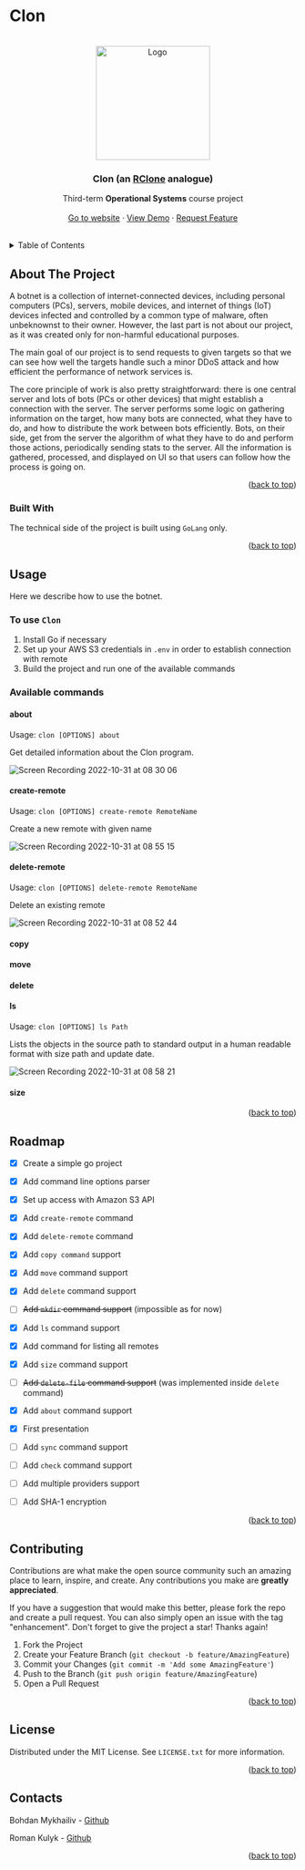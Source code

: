 # Clon

<div id="top"></div>


<br />
<div align="center">
    <img src="https://img.freepik.com/free-vector/cute-elephant-sitting-waving-hand-cartoon-vector-icon-illustration_138676-2220.jpg?w=2000" alt="Logo" width="200" height="auto">

  <h3 align="center">Clon (an <a href="https://rclone.org/">RClone</a> analogue)</h3>

  <p align="center">
    Third-term <b>Operational Systems</b> course project 
    <br />
        <br />
    <a href="https://kkulykk.github.io/distributed-botnet/" target="_blank">Go to website</a>
    ·
    <a href="https://youtu.be/ORd-A4XrvpA">View Demo</a>
    ·
    <a href="https://github.com/kkulykk/clon/issues">Request Feature</a>
  </p>
    <br />
</div>



<!-- TABLE OF CONTENTS -->
<details>
  <summary>Table of Contents</summary>
  <ol>
    <li>
      <a href="#about-the-project">About The Project</a>
      <ul>
        <li><a href="#built-with">Built With</a></li>
      </ul>
    </li>
    </li>
    <li><a href="#usage">Usage</a></li>
    <li><a href="#roadmap">Roadmap</a></li>
    <li><a href="#contributing">Contributing</a></li>
    <li><a href="#license">License</a></li>
    <li><a href="#contacts">Contacts</a></li>
  </ol>
</details>



<!-- ABOUT THE PROJECT -->
## About The Project


A botnet is a collection of internet-connected devices, including personal computers (PCs), servers, mobile devices, and internet of things (IoT) devices infected and controlled by a common type of malware, often unbeknownst to their owner. However, the last part is not about our project, as it was created only for non-harmful educational purposes.

The main goal of our project is to send requests to given targets so that we can see how well the targets handle such a minor DDoS attack and how efficient the performance of network services is.

The core principle of work is also pretty straightforward: there is one central server and lots of bots (PCs or other devices) that might establish a connection with the server. The server performs some logic on gathering information on the target, how many bots are connected, what they have to do, and how to distribute the work between bots efficiently. Bots, on their side, get from the server the algorithm of what they have to do and perform those actions, periodically sending stats to the server. All the information is gathered, processed, and displayed on UI so that users can follow how the process is going on.


<p align="right">(<a href="#top">back to top</a>)</p>



### Built With

The technical side of the project is built using `GoLang` only.


<p align="right">(<a href="#top">back to top</a>)</p>


<!-- GETTING STARTED -->
## Usage

Here we describe how to use the botnet.

### To use `Clon`


1. Install Go if necessary
2. Set up your AWS S3 credentials in `.env` in order to establish connection with remote
3. Build the project and run one of the available commands

### Available commands

#### about
Usage: `clon [OPTIONS] about`

Get detailed information about the Clon program.

![Screen Recording 2022-10-31 at 08 30 06](https://user-images.githubusercontent.com/72144618/198945553-d36147af-554d-4215-8cf9-9cf3e288062d.gif)

#### create-remote
Usage: `clon [OPTIONS] create-remote RemoteName`

Create a new remote with given name

![Screen Recording 2022-10-31 at 08 55 15](https://user-images.githubusercontent.com/72144618/198949280-7c30e363-53b3-446e-87c1-59ed83303882.gif)


#### delete-remote

Usage: `clon [OPTIONS] delete-remote RemoteName`

Delete an existing remote

![Screen Recording 2022-10-31 at 08 52 44](https://user-images.githubusercontent.com/72144618/198948965-82d0fd78-feb1-4141-acbd-8fe1d8762b13.gif)


#### copy


#### move


#### delete

#### ls
Usage: `clon [OPTIONS] ls Path`

Lists the objects in the source path to standard output in a human readable
format with size path and update date.

![Screen Recording 2022-10-31 at 08 58 21](https://user-images.githubusercontent.com/72144618/198949662-a52a4db7-374f-41b4-8322-94bc450b6be4.gif)


#### size

<p align="right">(<a href="#top">back to top</a>)</p>


<!-- ROADMAP -->
## Roadmap


- [x] Create a simple go project
- [x] Add command line options parser
- [x] Set up access with Amazon S3 API
- [x] Add `create-remote` command
- [x] Add `delete-remote` command
- [x] Add `copy command` support
- [x] Add `move` command support
- [x] Add `delete` command support
- [ ] ~~Add `mkdir` command support~~ (impossible as for now)
- [x] Add `ls` command support 
- [x] Add command for listing all remotes
- [x] Add `size` command support
- [ ] ~~Add `delete-file` command support~~ (was implemented inside `delete` command)
- [x] Add `about` command support
- [x] First presentation
- [ ] Add `sync` command support
- [ ] Add `check` command support
- [ ] Add multiple providers support
- [ ] Add SHA-1 encryption


<p align="right">(<a href="#top">back to top</a>)</p>



<!-- CONTRIBUTING -->
## Contributing

Contributions are what make the open source community such an amazing place to learn, inspire, and create. Any contributions you make are **greatly appreciated**.

If you have a suggestion that would make this better, please fork the repo and create a pull request. You can also simply open an issue with the tag "enhancement".
Don't forget to give the project a star! Thanks again!

1. Fork the Project
2. Create your Feature Branch (`git checkout -b feature/AmazingFeature`)
3. Commit your Changes (`git commit -m 'Add some AmazingFeature'`)
4. Push to the Branch (`git push origin feature/AmazingFeature`)
5. Open a Pull Request

<p align="right">(<a href="#top">back to top</a>)</p>



<!-- LICENSE -->
## License

Distributed under the MIT License. See `LICENSE.txt` for more information.

<p align="right">(<a href="#top">back to top</a>)</p>



<!-- CONTACT -->
## Contacts

Bohdan Mykhailiv - [Github](https://github.com/bmykhaylivvv)

Roman Kulyk - [Github](https://github.com/kkulykk)


<p align="right">(<a href="#top">back to top</a>)</p>


